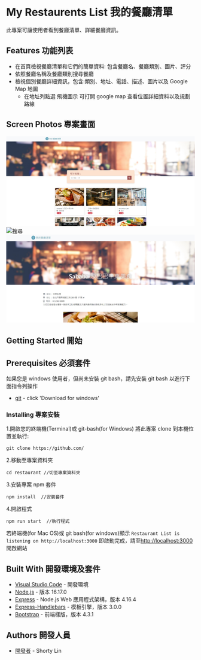 # My Restaurents List 我的餐廳清單

此專案可讓使用者看到餐廳清單、詳細餐廳資訊。

## Features 功能列表

- 在首頁檢視餐廳清單和它們的簡單資料: 包含餐廳名、餐廳類別、圖片、評分
- 依照餐廳名稱及餐廳類別搜尋餐廳
- 檢視個別餐廳詳細資訊，包含:類別、地址、電話、描述、圖片以及 Google Map 地圖
  - 在地址列點選 飛機圖示 可打開 google map 查看位置詳細資料以及規劃路線

## Screen Photos 專案畫面

![首頁](https://github.com/shorty60/restaurant/blob/main/public/image/index.jpg)
![搜尋]()
![詳細資料](https://github.com/shorty60/restaurant/blob/main/public/image/show.jpg)

## Getting Started 開始

## Prerequisites 必須套件

如果您是 windows 使用者，但尚未安裝 git bash，請先安裝 git bash 以進行下面指令列操作

- [git](https://git-scm.com/) - click 'Download for windows'

### Installing 專案安裝

1.開啟您的終端機(Terminal)或 git-bash(for Windows) 將此專案 clone 到本機位置並執行:

```
git clone https://github.com/
```

2.移動至專案資料夾

```
cd restaurant //切至專案資料夾
```

3.安裝專案 npm 套件

```
npm install  //安裝套件
```

4.開啟程式

```
npm run start  //執行程式
```

若終端機(for Mac OS)或 git bash(for windows)顯示 `Restaurant List is listening on http://localhost:3000` 即啟動完成，請至[http://localhost:3000](http://localhost:3000)開啟網站

## Built With 開發環境及套件

- [Visual Studio Code](https://visualstudio.microsoft.com/zh-hant/) - 開發環境
- [Node.js](https://nodejs.org/zh-tw/download/) - 版本 16.17.0
- [Express](https://www.npmjs.com/package/express) - Node.js Web 應用程式架構，版本 4.16.4
- [Express-Handlebars](https://www.npmjs.com/package/express-handlebars) - 模板引擎，版本 3.0.0
- [Bootstrap](https://getbootstrap.com/docs/4.3/getting-started/introduction/) - 前端樣版，版本 4.3.1

## Authors 開發人員

- [開發者](https://github.com/shorty60) - Shorty Lin

